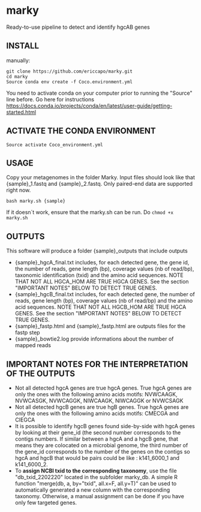 # marky
Ready-to-use pipeline to detect and identify hgcAB genes


## INSTALL

manually:
```
git clone https://github.com/ericcapo/marky.git
cd marky
Source conda env create -f Coco.environment.yml
```

You need to activate conda on your computer prior to running the "Source" line before. 
Go here for instructions https://docs.conda.io/projects/conda/en/latest/user-guide/getting-started.html

## ACTIVATE THE CONDA ENVIRONMENT

```
Source activate Coco_environment.yml
```

## USAGE

Copy your metagenomes in the folder Marky. Input files should look like that {sample}_1.fastq and {sample}_2.fastq. Only paired-end data are supported right now.

```
bash marky.sh {sample}
```

If it doesn´t work, ensure that the marky.sh can be run. Do
```chmod +x marky.sh```

## OUTPUTS
This software will produce a folder {sample}_outputs that include outputs
- {sample}_hgcA_final.txt includes, for each detected gene, the gene id, the number of reads, gene length (bp), coverage values (nb of read/bp), taxonomic identification (txid) and the amino acid sequences. NOTE THAT NOT ALL HGCA_HOM ARE TRUE HGCA GENES. See the section "IMPORTANT NOTES" BELOW TO DETECT TRUE GENES.
- {sample}_hgcB_final.txt includes, for each detected gene, the number of reads, gene length (bp), coverage values (nb of read/bp) and the amino acid sequences. NOTE THAT NOT ALL HGCB_HOM ARE TRUE HGCA GENES. See the section "IMPORTANT NOTES" BELOW TO DETECT TRUE GENES.
- {sample}_fastp.html and {sample}_fastp.html are outputs files for the fastp step
- {sample}_bowtie2.log provide informations about the number of mapped reads

## IMPORTANT NOTES FOR THE INTERPRETATION OF THE OUTPUTS
* Not all detected hgcA genes are  true hgcA genes. True hgcA genes are only the ones with the following amino acids motifs: NVWCAAGK, NVWCASGK, NVWCAGGK, NIWCAAGK, NIWCAGGK or NVWCSAGK
* Not all detected hgcB genes are true hgB genes. True hgcA genes are only the ones with the following amino acids motifs: CMECGA and CIEGCA
* It is possible to identify hgcB genes found side-by-side with hgcA genes by looking at their gene_id (the second number corresponds to the contigs numbers. If similar between a hgcA and a hgcB gene, that means they are colocated on a microbial genome, the third number of the gene_id corresponds to the number of the genes on the contigs so hgcA and hgcB that would be pairs could be like : k141_6000_1 and k141_6000_2. 
* To <b>assign NCBI txid to the corresponding taxonomy</b>, use the file "db_txid_2202220" located in the subfolder marky_db. A simple R function "merge(db, a, by="txid", all.x=F, all.y=T)" can be used to automatically generated a new column with the corresponding taxonomy. Otherwise, a manual assignment can be done if you have only few targeted genes.
